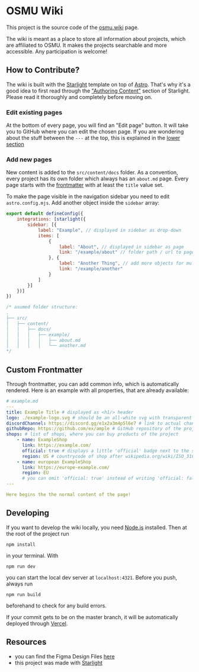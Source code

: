 # OSMU Wiki
This project is the source code of the [osmu.wiki](https://osmu.wiki) page.

The wiki is meant as a place to store all information about projects, which are affiliated to OSMU. It makes the projects searchable and more accessible. Any participation is welcome!

## How to Contribute?

The wiki is built with the [Starlight](https://starlight.astro.build) template on top of [Astro](https://astro.build). That's why it's a good idea to first read through the ["Authoring Content"](https://starlight.astro.build/guides/authoring-content/) section of Starlight. Please read it thoroughly and completely before moving on.

### Edit existing pages
At the bottom of every page, you will find an "Edit page" button. It will take you to GitHub where you can edit the chosen page. If you are wondering about the stuff between the `---` at the top, this is explained in the [lower section](#custom-frontmatter)

### Add new pages
New content is added to the `src/content/docs` folder. As a convention, every project has its own folder which always has an `about.md` page. 
Every page starts with the [frontmatter](#custom-frontmatter) with at least the `title` value set.

To make the page visible in the navigation sidebar you need to edit `astro.config.mjs`. Add another object inside the `sidebar` array:
```mjs
export default defineConfig({
    integrations: [starlight({
        sidebar: [{
            label: "Example", // displayed in sidebar as drop-down
            items: [
                {
                    label: "About", // displayed in sidebar as page
                    link: "/example/about" // folder path / url to page
                }, {
                    label: "Another Thing", // add more objects for multiple pages
                    link: "/example/another"
                }
            ]
        }]
    })]
})

/* asumed folder structure:
.
├── src/
│   ├── content/
│   │   ├── docs/
│   │   │   ├── example/
│   │   │   │   ├── about.md
│   │   │   │   └── another.md
*/
```

## Custom Frontmatter
Through frontmatter, you can add common info, which is automatically rendered. Here is an example with all properties, that are already available:
```yaml
# example.md
---
title: Example Title # displayed as <h1/> header
logo: ./example-logo.svg # should be an all-white svg with transparent background of the projects logo
discordChannel: https://discord.gg/e1x2a3m4p5l6e7 # link to actual channel on the osmu discord server
githubRepo: https://github.com/ex/ample # GitHub repository of the project
shops: # list of shops, where you can buy products of the project
    - name: ExampleShop
      link: https://example.com/
      official: true # displays a little 'official' badge next to the shop when set to true
      region: US # countrycode of shop after wikipedia.org/wiki/ISO_3166-1#Codes
    - name: european ExampleShop
      link: https://europe-example.com/
      region: EU
      # you can omit 'official: true' instead of writing 'official: false'
---

Here begins the the normal content of the page!
```

## Developing
If you want to develop the wiki locally, you need [Node.js](https://nodejs.org/en/download/current) installed. Then at the root of the project run
```
npm install
```
in your terminal. With
```
npm run dev
```
you can start the local dev server at `localhost:4321`. Before you push, always run
```
npm run build
```
beforehand to check for any build errors.

If your commit gets to be on the master branch, it will be automatically deployed through [Vercel](https://vercel.com).

## Resources
- you can find the Figma Design Files [here](https://www.figma.com/community/file/1327223930083607761/osmu-website)
- this project was made with [Starlight](https://starlight.astro.build)
